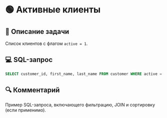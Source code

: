 # 🟢 Активные клиенты

## 📌 Описание задачи  
Список клиентов с флагом `active = 1`.

## 💻 SQL-запрос
```sql
SELECT customer_id, first_name, last_name FROM customer WHERE active = 1;
```

## 🔍 Комментарий  
Пример SQL-запроса, включающего фильтрацию, JOIN и сортировку (если применимо).
